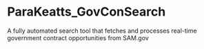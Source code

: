 # ParaKeatts_GovConSearch
A fully automated search tool that fetches and processes real-time government contract opportunities from SAM.gov
